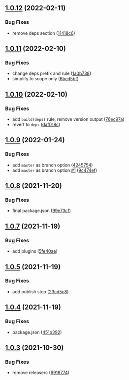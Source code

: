 ## [1.0.12](https://github.com/hgdata/semantic-release-config/compare/v1.0.11...v1.0.12) (2022-02-11)


### Bug Fixes

* remove deps section ([11418c6](https://github.com/hgdata/semantic-release-config/commit/11418c628eef2c4fdd50bace30466a73dd89e0d2))

## [1.0.11](https://github.com/hgdata/semantic-release-config/compare/v1.0.10...v1.0.11) (2022-02-10)


### Bug Fixes

* change deps prefix and rule ([1a0b738](https://github.com/hgdata/semantic-release-config/commit/1a0b7387107a38d50ceac3aff02bb60a77ace0d1))
* simplify to scope only ([6bed5bf](https://github.com/hgdata/semantic-release-config/commit/6bed5bfa2c74fcf005976b596091c71adb88fb98))

## [1.0.10](https://github.com/hgdata/semantic-release-config/compare/v1.0.9...v1.0.10) (2022-02-10)


### Bug Fixes

* add `build(deps)` rule, remove version output ([76ec97a](https://github.com/hgdata/semantic-release-config/commit/76ec97a4fa2f896795b57d34c7adbbb340159ac1))
* revert to `deps` ([daf018c](https://github.com/hgdata/semantic-release-config/commit/daf018c00a652876a7dacfd1785a08801edf1a94))

## [1.0.9](https://github.com/hgdata/semantic-release-config/compare/v1.0.8...v1.0.9) (2022-01-24)


### Bug Fixes

* add `master` as branch option ([4245754](https://github.com/hgdata/semantic-release-config/commit/42457545b595a9b91c112ce83c3e57b07ef6e8c3))
* add `master` as branch option [#1](https://github.com/hgdata/semantic-release-config/issues/1) ([9c474ef](https://github.com/hgdata/semantic-release-config/commit/9c474efd7e7fe6d5f73a183c3e1b8ae9a1cea6b9))

## [1.0.8](https://github.com/hgdata/semantic-release-config/compare/v1.0.7...v1.0.8) (2021-11-20)


### Bug Fixes

* final package.json ([99e73cf](https://github.com/hgdata/semantic-release-config/commit/99e73cf5e1070b022157695b39897ab2b1ef63d6))

## [1.0.7](https://github.com/hgdata/semantic-release-config/compare/v1.0.6...v1.0.7) (2021-11-19)


### Bug Fixes

* add plugins ([5fe40ae](https://github.com/hgdata/semantic-release-config/commit/5fe40ae4be4e33a49e45dccf7097fc98d451b169))

## [1.0.5](https://github.com/hgdata/semantic-release-config/compare/v1.0.4...v1.0.5) (2021-11-19)


### Bug Fixes

* add publish step ([23cd5c8](https://github.com/hgdata/semantic-release-config/commit/23cd5c8ea4da54249519891004410b9a0f6df122))

## [1.0.4](https://github.com/hgdata/semantic-release-config/compare/v1.0.3...v1.0.4) (2021-11-19)


### Bug Fixes

* package.json ([451b392](https://github.com/hgdata/semantic-release-config/commit/451b39257dd9b8afde1ba310c37ca56d88c907ef))

## [1.0.3](https://github.com/hginsights/semantic-release-config/compare/v1.0.2...v1.0.3) (2021-10-30)


### Bug Fixes

* remove releaserc ([6918774](https://github.com/hginsights/semantic-release-config/commit/69187746afd7d15621ddf3462b702943f80c965d))
